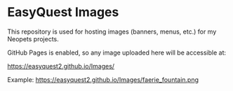 # EasyQuest Images

This repository is used for hosting images (banners, menus, etc.) for my Neopets projects.

GitHub Pages is enabled, so any image uploaded here will be accessible at:

https://easyquest2.github.io/Images/<filename>

Example:
https://easyquest2.github.io/Images/faerie_fountain.png
